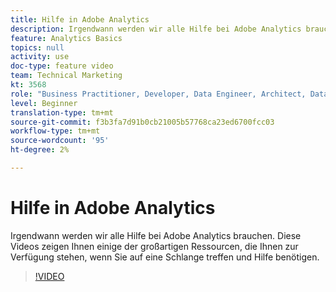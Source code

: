 ```yaml
---
title: Hilfe in Adobe Analytics
description: Irgendwann werden wir alle Hilfe bei Adobe Analytics brauchen. Diese Videos zeigen Ihnen einige der großartigen Ressourcen, die Ihnen zur Verfügung stehen, wenn Sie auf eine Schlange treffen und Hilfe benötigen.
feature: Analytics Basics
topics: null
activity: use
doc-type: feature video
team: Technical Marketing
kt: 3568
role: "Business Practitioner, Developer, Data Engineer, Architect, Data Architect, Administrator, Leader"
level: Beginner
translation-type: tm+mt
source-git-commit: f3b3fa7d91b0cb21005b57768ca23ed6700fcc03
workflow-type: tm+mt
source-wordcount: '95'
ht-degree: 2%

---
```



# Hilfe in Adobe Analytics

Irgendwann werden wir alle Hilfe bei Adobe Analytics brauchen. Diese Videos zeigen Ihnen einige der großartigen Ressourcen, die Ihnen zur Verfügung stehen, wenn Sie auf eine Schlange treffen und Hilfe benötigen.

>[!VIDEO](https://video.tv.adobe.com/v/28753/?quality=12)
